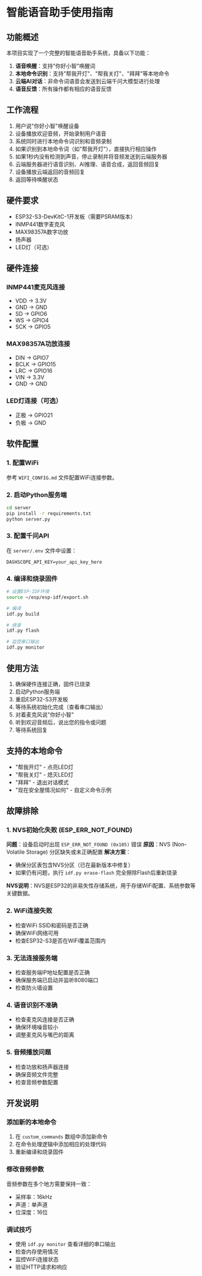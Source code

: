 # 智能语音助手使用指南

## 功能概述

本项目实现了一个完整的智能语音助手系统，具备以下功能：

1. **语音唤醒**：支持"你好小智"唤醒词
2. **本地命令识别**：支持"帮我开灯"、"帮我关灯"、"拜拜"等本地命令
3. **云端AI对话**：非命令词语音会发送到云端千问大模型进行处理
4. **语音反馈**：所有操作都有相应的语音反馈

## 工作流程

1. 用户说"你好小智"唤醒设备
2. 设备播放欢迎音频，开始录制用户语音
3. 系统同时进行本地命令词识别和音频录制
4. 如果识别到本地命令词（如"帮我开灯"），直接执行相应操作
5. 如果1秒内没有检测到声音，停止录制并将音频发送到云端服务器
6. 云端服务器进行语音识别、AI推理、语音合成，返回音频回复
7. 设备播放云端返回的音频回复
8. 返回等待唤醒状态

## 硬件要求

- ESP32-S3-DevKitC-1开发板（需要PSRAM版本）
- INMP441数字麦克风
- MAX98357A数字功放
- 扬声器
- LED灯（可选）

## 硬件连接

### INMP441麦克风连接
- VDD -> 3.3V
- GND -> GND
- SD -> GPIO6
- WS -> GPIO4
- SCK -> GPIO5

### MAX98357A功放连接
- DIN -> GPIO7
- BCLK -> GPIO15
- LRC -> GPIO16
- VIN -> 3.3V
- GND -> GND

### LED灯连接（可选）
- 正极 -> GPIO21
- 负极 -> GND

## 软件配置

### 1. 配置WiFi
参考 `WIFI_CONFIG.md` 文件配置WiFi连接参数。

### 2. 启动Python服务端
```bash
cd server
pip install -r requirements.txt
python server.py
```

### 3. 配置千问API
在 `server/.env` 文件中设置：
```
DASHSCOPE_API_KEY=your_api_key_here
```

### 4. 编译和烧录固件
```bash
# 设置ESP-IDF环境
source ~/esp/esp-idf/export.sh

# 编译
idf.py build

# 烧录
idf.py flash

# 监控串口输出
idf.py monitor
```

## 使用方法

1. 确保硬件连接正确，固件已烧录
2. 启动Python服务端
3. 重启ESP32-S3开发板
4. 等待系统初始化完成（查看串口输出）
5. 对着麦克风说"你好小智"
6. 听到欢迎音频后，说出您的指令或问题
7. 等待系统回复

## 支持的本地命令

- "帮我开灯" - 点亮LED灯
- "帮我关灯" - 熄灭LED灯
- "拜拜" - 退出对话模式
- "现在安全屋情况如何" - 自定义命令示例

## 故障排除

### 1. NVS初始化失败 (ESP_ERR_NOT_FOUND)
**问题**：设备启动时出现 `ESP_ERR_NOT_FOUND (0x105)` 错误
**原因**：NVS (Non-Volatile Storage) 分区缺失或未正确配置
**解决方案**：
- 确保分区表包含NVS分区（已在最新版本中修复）
- 如果仍有问题，执行 `idf.py erase-flash` 完全擦除Flash后重新烧录

**NVS说明**：NVS是ESP32的非易失性存储系统，用于存储WiFi配置、系统参数等关键数据。

### 2. WiFi连接失败
- 检查WiFi SSID和密码是否正确
- 确保WiFi网络可用
- 检查ESP32-S3是否在WiFi覆盖范围内

### 3. 无法连接服务端
- 检查服务端IP地址配置是否正确
- 确保服务端已启动并监听8080端口
- 检查防火墙设置

### 4. 语音识别不准确
- 检查麦克风连接是否正确
- 确保环境噪音较小
- 调整麦克风与嘴巴的距离

### 5. 音频播放问题
- 检查功放和扬声器连接
- 确保音频文件完整
- 检查音频参数配置

## 开发说明

### 添加新的本地命令
1. 在 `custom_commands` 数组中添加新命令
2. 在命令处理逻辑中添加相应的处理代码
3. 重新编译和烧录固件

### 修改音频参数
音频参数在多个地方需要保持一致：
- 采样率：16kHz
- 声道：单声道
- 位深度：16位

### 调试技巧
- 使用 `idf.py monitor` 查看详细的串口输出
- 检查内存使用情况
- 监控WiFi连接状态
- 验证HTTP请求和响应
